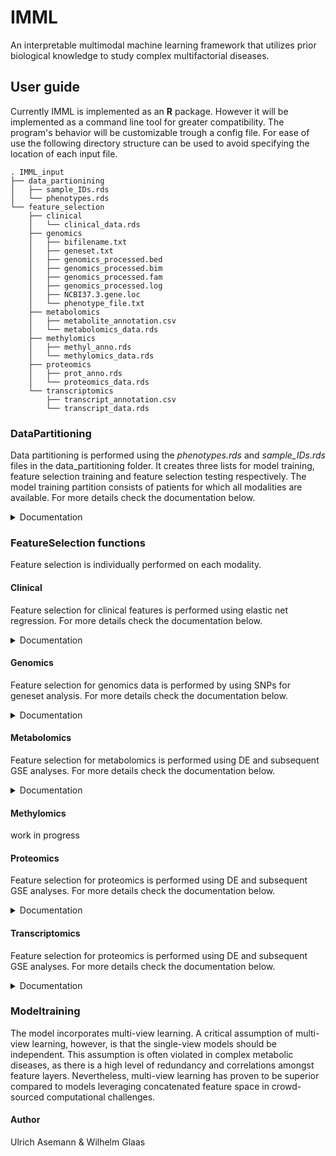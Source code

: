 # IMML
An interpretable multimodal machine learning framework that utilizes prior biological knowledge to study complex multifactorial diseases.

## User guide
Currently IMML is implemented as an **R** package. However it will be implemented as a command line tool for greater compatibility. The program's behavior will be customizable trough a config file. For ease of use the following directory structure can be used to avoid specifying the location of each input file.
```
. IMML_input
├── data_partionining
│   ├── sample_IDs.rds
│   └── phenotypes.rds
└── feature_selection
    ├── clinical
    │   └── clinical_data.rds
    ├── genomics
    │   ├── bifilename.txt
    │   ├── geneset.txt
    │   ├── genomics_processed.bed
    │   ├── genomics_processed.bim
    │   ├── genomics_processed.fam
    │   ├── genomics_processed.log
    │   ├── NCBI37.3.gene.loc
    │   └── phenotype_file.txt
    ├── metabolomics
    │   ├── metabolite_annotation.csv
    │   └── metabolomics_data.rds
    ├── methylomics
    │   ├── methyl_anno.rds
    │   └── methylomics_data.rds
    ├── proteomics
    │   ├── prot_anno.rds
    │   └── proteomics_data.rds
    └── transcriptomics
        ├── transcript_annotation.csv
        └── transcript_data.rds
```



### DataPartitioning
Data partitioning is performed using the _phenotypes.rds_ and _sample_IDs.rds_ files in the data_partitioning folder. It creates three lists for model training, feature selection training and feature selection testing respectively. The model training partition consists of patients for which all modalities are available. For more details check the documentation below.

<details>
  <summary> Documentation </summary>
  
  #### Description
  
  Builds a list data partitions for the provided sets of IDs.
  
  
  #### Usage
  
  ```r
  DataPartitioning(
    phenotypeIDs,
    dataIDs,
    phenotype,
    partitioning = 0.8,
    numPartitions = 100,
    k = 5,
    iter = 100,
    seed = 123
  )
  ```
  
  
  #### Arguments
  
  Argument      |Description
  ------------- |----------------
  `phenotypeIDs`     |     A data.frame with samples as rows and sample IDs as row names. Columns are phenotypes of interest. If for a sample no information about a phenotype is available, it has to be indicated by NA.
  `dataIDs`     |     A data.frame with samples as rows and the data modalities as columns. Row names represent sample IDs. It holds the data IDs of a sample for each modality. If for a sample there is no data for a modality, it has to be indicated by NA.
  `phenotype`     |     The name of the column in phenotypeIDs, which will be used in the analysis.
  `partitioning`     |     A value, that determines what percentage of samples are used for training during feature selection and model training.
  `numPartitions`     |     The number of partitions that are build for feature selection and model training.
  `k`     |     The amount of folds used for k-fold cross validation during model training.
  `iter`     |     The amount of iterations for k-fold cross validation during model training.
  `seed`     |     The seed used for random number generation. Using the same seed ensures reproducibility.
  
</details>


### FeatureSelection functions
Feature selection is individually performed on each modality. 

#### Clinical
Feature selection for clinical features is performed using elastic net regression. For more details check the documentation below.

<details>
  <summary> Documentation </summary>
  
#### Description

Feature selection for clinical data using elastic net models.


#### Usage

```r
FsClinical(
  trainIDs,
  testIDs,
  dataIDs,
  phenotypeIDs,
  phenotype,
  clinicalData,
  seed = 123
)
```


#### Arguments

Argument      |Description
------------- |----------------
`trainIDs`     |     Set of training IDs from the `DataPartitioning()` function for the feature selection.
`testIDs`     |     Set of testing IDs from the `DataPartitioning()` function for the feature selection.
`dataIDs`     |     A data.frame with samples as rows and the data modalities as columns. Row names represent sample IDs. It holds the data IDs of a sample for each modality. If for a sample there is no data for a modality, it has to be indicated by NA.
`phenotypeIDs`     |     A data.frame with samples as rows and sample IDs as row names. Columns are phenotypes of interest. If for a sample no information about a phenotype is available, it has to be indicated by NA.
`phenotype`     |     The name of the column in phenotypeIDs, which will be used in the analysis.
`clinicalData`     |     A data.frame with samples as rows and sample IDs as row names. Columns are the clinical variables and are named accordingly.
`seed`     |     The seed used for random number generation. Using the same seed ensures reproducibility.

  
</details>

#### Genomics
Feature selection for genomics data is performed by using SNPs for geneset analysis. For more details check the documentation below.

<details>
  <summary> Documentation </summary>
  
#### Description

Feature selection for genomics data using GSEA.


#### Usage

```r
FsGenomics(
  trainIDs,
  testIDs,
  dataIDs,
  phenotypeIDs,
  phenotype,
  binaryFilePrefix,
  geneLocFile,
  geneSetFile,
  outputPrefix,
  seed = 123
)
```


#### Arguments

Argument      |Description
------------- |----------------
`trainIDs`     |     Set of training IDs from the `data_partitioning()` function for the feature selection.
`testIDs`     |     Set of testing IDs from the `data_partitioning()` function for the feature selection.
`dataIDs`     |     A data.frame with samples as rows and the data modalities as columns. It holds the data IDs of a sample for each modality. If for a sample there is no data for a modality, it has to be indicated by NA.
`phenotypeIDs`     |     A data.frame with samples as rows and sample IDs as row names. Columns are phenotypes of interest. If for a sample no information about a phenotype is available, it has to be indicated by NA.
`phenotype`     |     The name of the column in phenotypeIDs, which will be used in the analysis.
`binaryFilePrefix`     |     The file path to the .bim/.bed files used. Only specify the prefix without the file types.
`geneLocFile`     |     The file path to the gene location file to be used.
`geneSetFile`     |     The file path to the gene set file to be used.
`outputPrefix`     |     The prefix of the output file.
`seed`     |     The seed used for random number generation. Using the same seed ensures reproducibility.

  
</details>

#### Metabolomics
Feature selection for metabolomics is performed using DE and subsequent GSE analyses.  For more details check the documentation below.

<details>
  <summary> Documentation </summary>
  
#### Description

Feature selection for metabolomics data using GSEA.


#### Usage

```r
FsMetabolomics(
  trainIDs,
  testIDs,
  dataIDs,
  phenotypeIDs,
  phenotype,
  metabolomicsData,
  geneAnnotation,
  pathwayList,
  gseMinSize = 5,
  resampling = TRUE,
  includeDE = FALSE,
  gseThreshold = 0.1,
  deThreshold = 0.05,
  verbose = FALSE,
  seed = 123
)
```


#### Arguments

Argument      |Description
------------- |----------------
`trainIDs`     |     Set of training IDs from the `data_partitioning()` function for the feature selection.
`testIDs`     |     Set of testing IDs from the `data_partitioning()` function for the feature selection.
`dataIDs`     |     A data.frame with samples as rows and the data modalities as columns. It holds the data IDs of a sample for each modality. If for a sample there is no data for a modality, it has to be indicated by NA.
`phenotypeIDs`     |     A data.frame with samples as rows and sample IDs as row names. Columns are phenotypes of interest. If for a sample no information about a phenotype is available, it has to be indicated by NA.
`phenotype`     |     The name of the column in phenotypeIDs, which will be used in the analysis.
`metabolomicsData`     |     A table holding the data for the metabolomics.
`geneAnnotation`     |     A data.frame of gene IDs and corresponding gene symbols, has at least 3 columns: "ID", "Symbol" and "EntrezID".
`pathwayList`     |     A list containing the pathways for the metabolomics.
`gseMinSize`     |     The minimum amount of genes in the genesets considered during GSE.
`resampling`     |     A logical value, whether resampling should be performed. Resampling goes through the amount of iterations present in `trainIDs` and `testIDs` .
`includeDE`     |     A logical value, whether results from the DE analysis should be included in the final results.
`gseThreshold`     |     The significance threshold for GSE.
`deThreshold`     |     The significance threshold for DE.
`verbose`     |     A logical value, whether verbose information should be printed to the console.
`seed`     |     The seed used for random number generation. Using the same seed ensures reproducibility.
  
</details>

#### Methylomics
work in progress

#### Proteomics
Feature selection for proteomics is performed using DE and subsequent GSE analyses.  For more details check the documentation below.

<details>
  <summary> Documentation </summary>
  
#### Description

The function for the feature selection for proteomics data.


#### Usage

```r
FsProteomics(
  trainIDs,
  testIDs,
  dataIDs,
  phenotypeIDs,
  phenotype,
  proteomicsData,
  geneAnnotation,
  pathwayList,
  gseMinSize = 5,
  resampling = TRUE,
  includeDE = FALSE,
  gseThreshold = 0.1,
  deThreshold = 0.05,
  verbose = FALSE,
  seed = 123
)
```


#### Arguments

Argument      |Description
------------- |----------------
`trainIDs`     |     Set of training IDs from the `data_partitioning()` function for the feature selection.
`testIDs`     |     Set of testing IDs from the `data_partitioning()` function for the feature selection.
`dataIDs`     |     A data.frame with samples as rows and the data modalities as columns. It holds the data IDs of a sample for each modality. If for a sample there is no data for a modality, it has to be indicated by NA.
`phenotypeIDs`     |     A data.frame with samples as rows and sample IDs as row names. Columns are phenotypes of interest. If for a sample no information about a phenotype is available, it has to be indicated by NA.
`phenotype`     |     The name of the column in phenotypeIDs, which will be used in the analysis.
`proteomicsData`     |     A table holding the data for the proteomics.
`geneAnnotation`     |     A data.frame of gene IDs and corresponding gene symbols, has at least 3 columns: "ID", "Symbol" and "EntrezID".
`pathwayList`     |     A list containing the pathways for the metabolomics.
`gseMinSize`     |     The minimum amount of genes in the genesets considered during GSE. Resampling goes through the amount of iterations present in `trainIDs` and `testIDs` .
`resampling`     |     A logical value, whether resampling should be performed.
`includeDE`     |     A logical value, whether results from the DE analysis should be included in the final results.
`gseThreshold`     |     The significance threshold for GSE.
`deThreshold`     |     The significance threshold for DE.
`verbose`     |     A logical value, whether verbose information should be printed to the console.
`seed`     |     The seed used for random number generation. Using the same seed ensures reproducibility.
  
</details>

#### Transcriptomics
Feature selection for proteomics is performed using DE and subsequent GSE analyses.  For more details check the documentation below.

<details>
  <summary> Documentation </summary>
  
#### Description

Feature selection for transcriptomics data using GSEA.


#### Usage

```r
FsTranscriptomics(
  trainIDs,
  testIDs,
  dataIDs,
  phenotypeIDs,
  phenotype,
  transcriptomicsData,
  geneAnnotation,
  pathwayList,
  gseMinSize = 5,
  resampling = TRUE,
  includeDE = FALSE,
  gseThreshold = 0.1,
  deThreshold = 0.05,
  verbose = FALSE,
  seed = 123
)
```


#### Arguments

Argument      |Description
------------- |----------------
`trainIDs`     |     Set of training IDs from the `DataPartitioning()` function for the feature selection.
`testIDs`     |     Set of testing IDs from the `DataPartitioning()` function for the feature selection.
`dataIDs`     |     A data.frame with samples as rows and the data modalities as columns. It holds the data IDs of a sample for each modality. If for a sample there is no data for a modality, it has to be indicated by NA.
`phenotypeIDs`     |     A data.frame with samples as rows and sample IDs as row names. Columns are phenotypes of interest. If for a sample no information about a phenotype is available, it has to be indicated by NA.
`phenotype`     |     The name of the column in phenotypeIDs, which will be used in the analysis.
`transcriptomicsData`     |     A data.frame with genes as rows and gene IDs as row names. Columns are samples with the sample IDs as column names.
`geneAnnotation`     |     A data.frame of gene IDs and corresponding gene symbols, has at least 3 columns: "ID", "Symbol" and "EntrezID".
`pathwayList`     |     A list of pathways used in GSEA.
`gseMinSize`     |     The minimum amount of genes in the genesets considered during GSE.
`resampling`     |     A logical value, whether resampling should be performed. Resampling goes through the amount of iterations present in `trainIDs` and `testIDs` .
`includeDE`     |     A logical value, whether results from the DE analysis should be included in the final results.
`gseThreshold`     |     The significance threshold for GSE.
`deThreshold`     |     The significance threshold for DE.
`verbose`     |     A logical values, whether verbose information should be printed to the console.
`seed`     |     The seed used for random number generation. Using the same seed ensures reproducibility.
  
</details>

### Modeltraining
The model incorporates multi-view learning. A critical assumption of multi-view learning, however, is that the single-view models should be independent. This assumption is often violated in complex metabolic diseases, as there is a high level of redundancy and correlations amongst feature layers. Nevertheless, multi-view learning has proven to be superior compared to models leveraging concatenated feature space in crowd-sourced computational challenges. 

#### Author
Ulrich Asemann & Wilhelm Glaas

